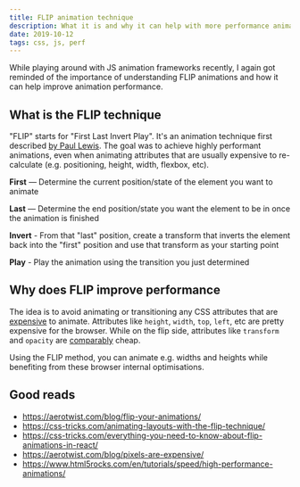 ```yaml
---
title: FLIP animation technique
description: What it is and why it can help with more performance animations
date: 2019-10-12
tags: css, js, perf
---
```


While playing around with JS animation frameworks recently, I again got reminded of the importance of understanding FLIP animations and how it can help improve animation performance.

## What is the FLIP technique

"FLIP" starts for "First Last Invert Play". It's an animation technique first described [by Paul Lewis](https://aerotwist.com/blog/flip-your-animations/). The goal was to achieve highly performant animations, even when animating attributes that are usually expensive to re-calculate (e.g. positioning, height, width, flexbox, etc).

**First** — Determine the current position/state of the element you want to animate

**Last** — Determine the end position/state you want the element to be in once the animation is finished

**Invert** - From that "last" position, create a transform that inverts the element back into the "first" position and use that transform as your starting point

**Play** - Play the animation using the transition you just determined

## Why does FLIP improve performance

The idea is to avoid animating or transitioning any CSS attributes that are [expensive](https://aerotwist.com/blog/pixels-are-expensive/) to animate. Attributes like `height`, `width`, `top`, `left`, etc are pretty expensive for the browser. While on the flip side, attributes like `transform` and `opacity` are [comparably](https://www.html5rocks.com/en/tutorials/speed/high-performance-animations/) cheap.

Using the FLIP method, you can animate e.g. widths and heights while benefiting from these browser internal optimisations.

## Good reads

- https://aerotwist.com/blog/flip-your-animations/
- https://css-tricks.com/animating-layouts-with-the-flip-technique/
- https://css-tricks.com/everything-you-need-to-know-about-flip-animations-in-react/
- https://aerotwist.com/blog/pixels-are-expensive/
- https://www.html5rocks.com/en/tutorials/speed/high-performance-animations/
